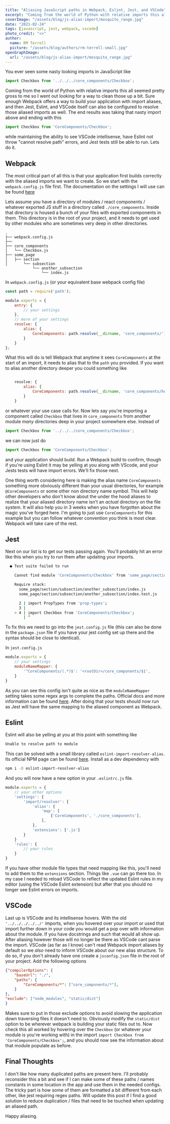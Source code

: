 ```yaml
---
title: "Aliasing JavaScript paths in Webpack, Eslint, Jest, and VSCode"
excerpt: "Coming from the world of Python with relative imports this all seemed pretty gross to me..."
coverImage: "/assets/blog/js-alias-import/mosquito_range.jpg"
date: "2021-02-24"
tags: [javascript, jest, webpack, vscode]
photo_credit: "<>"
author:
  name: RM Terrell
  picture: "/assets/blog/authors/rm-terrell-small.jpg"
openGraphImage:
  url: "/assets/blog/js-alias-import/mosquito_range.jpg"
---
```


You ever seen some nasty looking imports in JavaScript like

```javascript
import Checkbox from '../../../core_components/Checkbox';
```

Coming from the world of Python with relative imports this all seemed pretty gross to me so I went out looking for a way to clean those up a bit. Sure enough Webpack offers a way to build your application with import aliases, and then Jest, Eslint, and VSCode itself can also be configured to resolve those aliased imports as well. The end results was taking that nasty import above and ending with this

```javascript
import Checkbox from 'CoreComponents/Checkbox';
```

while maintaining the ability to see VSCode intellisense, have Eslint not throw "cannot resolve path" errors, and Jest tests still be able to run. Lets do it.

## Webpack

The most critical part of all this is that your application first builds correctly with the aliased imports we want to create. So we start with the `webpack.config.js` file first. The documentation on the settings I will use can be found [here](https://webpack.js.org/configuration/resolve/)

Lets assume you have a directory of modules / react components / whatever exported JS stuff in a directory called `./core_components`. Inside that directory is housed a bunch of your files with exported components in them. This directory is in the root of your project, and it needs to get used by other modules who are sometimes very deep in other directories.

```ascii
.
├── webpack.config.js
├──
├── core_components
│   └── Checkbox.js
├── some_page
│   ├── section
│       └── subsection
            └── another_subsection
                └── index.js
```

In `webpack.config.js` (or your equivalent base webpack config file)

```javascript
const path = require('path');

module.exports = {
    entry: {
        // your settings
    },
    // more of your settings
    resolve: {
        alias: {
            CoreComponents: path.resolve(__dirname, 'core_components/')
        }
    }
};
```

What this will do is tell Webpack that anytime it sees `CoreComponents` at the start of an import, it needs to alias that to the `path` you provided. If you want to alias another directory deeper you could something like

```javascript

    resolve: {
        alias: {
            CoreComponents: path.resolve(__dirname, 'core_components/home_page_components/form_modules/')
        }
    }
```

or whatever your use case calls for. Now lets say you're importing a component called `Checkbox` that lives in `core_components` from another module _many_ directories deep in your project somewhere else. Instead of

```javascript
import Checkbox from '../../../core_components/Checkbox';
```

we can now just do

```javascript
import Checkbox from 'CoreComponents/Checkbox';
```

and your application should build. Run a Webpack build to confirm, though if you're using Eslint it may be yelling at you along with VScode, and your Jests tests will have import errors. We'll fix those next.

One thing worth considering here is making the alias name `CoreComponents` something more obviously different than your usual directories, for example `@CoreComponents` or some other non directory name symbol. This will help other developers who don't know about the under the hood aliases to realize that your aliased directory name isn't an _actual_ directory on the file system. It will also help you in 3 weeks when you have forgotten about the magic you've forged here. I'm going to just use `CoreComponents` for this example but you can follow whatever convention you think is most clear. Webpack will take care of the rest.

## Jest

Next on our list is to get our tests passing again. You'll probably hit an error like this when you try to run them after updating your imports.

```bash
  ● Test suite failed to run

    Cannot find module 'CoreComponents/Checkbox' from 'some_page/section/subsection/another_subsection/index.js'

    Require stack:
      some_page/section/subsection/another_subsection/index.js
      some_page/section/subsection/another_subsection/index.test.js

      2 | import PropTypes from 'prop-types';
      3 |
    > 4 | import Checkbox from 'CoreComponents/Checkbox';
        | ^
```

To fix this we need to go into the `jest.config.js` file (this can also be done in the `package.json` file if you have your jest config set up there and the syntax should be close to identical).

In `jest.config.js`

```javascript
module.exports = {
    // your settings
    moduleNameMapper: {
        '^CoreComponents/(.*)$': '<rootDir>/core_components/$1',
    }
}
```

As you can see this config isn't quite as nice as the `moduleNameMapper` setting takes some regex args to complete the paths. Official docs and more information can be found [here](https://jestjs.io/docs/en/configuration#modulenamemapper-objectstring-string--arraystring). After doing that your tests should now run as Jest will have the same mapping to the aliased component as Webpack.

## Eslint

Eslint will also be yelling at you at this point with something like

```bash
Unable to resolve path to module
```

This can be solved with a small library called `eslint-import-resolver-alias`. Its official NPM page can be found [here](https://www.npmjs.com/package/eslint-import-resolver-alias). Install as a dev dependency with

```bash
npm i -D eslint-import-resolver-alias
```

And you will now have a new option in your `.eslintrc.js` file.

```javascript
module.exports = {
    // your other options
    'settings': {
        'import/resolver': {
            'alias': {
                'map': [
                    ['CoreComponents', './core_components'],
                ],
            },
            'extensions': ['.js']
        }
    }
    'rules': {
        // your rules
    }
}
```

If you have other module file types that need mapping like this, you'll need to add them to the `extensions` section. Things like `.vue` can go there too. In my case I needed to reload VSCode to reflect the updated Eslint rules in my editor (using the VSCode Eslint extension) but after that you should no longer see Eslint errors on imports.

## VSCode

Last up is VSCode and its intellisense hovers. With the old `'../../../../../'` imports, when you hovered over your import or used that import further down in your code you would get a pop over with information about the module. If you have docstrings and such that would all show up. After aliasing however those will no longer be there as VSCode cant parse the import. VSCode (as far as I know) can't read Webpack import aliases by default so we _also_ need to inform VSCode about our new alias structure. To do so, if you don't already have one create a `jsconfig.json` file in the root of your project. Add the following options

```json
{"compilerOptions": {
    "baseUrl": "./",
    "paths": {
        "CoreComponents/*": ["core_components/*"],
    }
},
"exclude": ["node_modules", "static/dist"]
}
```

Makes sure to put in those exclude options to avoid slowing the application down traversing files it doesn't need to. Obviously modify the `static/dist` option to be wherever webpack is building your static files out to. Now check this all worked by hovering over the `Checkbox` (or whatever your module is you're working with) in the import `import Checkbox from 'CoreComponents/Checkbox';`, and you should now see the information about that module populate as before.

## Final Thoughts

I don't like how many duplicated paths are present here. I'll probably reconsider this a bit and see if I can make some of these paths / names constants in some location in the app and use them in the needed configs. The tricky part is how some of them are formatted a bit different from each other, like jest requiring regex paths. Will update this post if I find a good solution to reduce duplication / files that need to be touched when updating an aliased path.

Happy aliasing.

